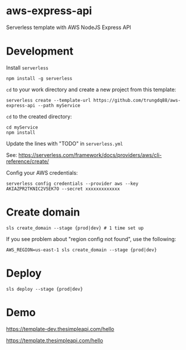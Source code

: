 # aws-express-api
Serverless template with AWS NodeJS Express API

# Development

Install `serverless`

    npm install -g serverless

`cd` to your work directory and create a new project from this template:

    serverless create --template-url https://github.com/trungdq88/aws-express-api --path myService

`cd` to the created directory:

    cd myService
    npm install

Update the lines with "TODO" in `serverless.yml`

See: https://serverless.com/framework/docs/providers/aws/cli-reference/create/

Config your AWS credentials:

    serverless config credentials --provider aws --key AKIAZPR2TKNIC2V5EK7O --secret xxxxxxxxxxxxx

# Create domain

    sls create_domain --stage {prod|dev} # 1 time set up


If you see problem about "region config not found", use the following:

    AWS_REGION=us-east-1 sls create_domain --stage {prod|dev}

# Deploy

    sls deploy --stage {prod|dev}

# Demo

https://template-dev.thesimpleapi.com/hello

https://template.thesimpleapi.com/hello
